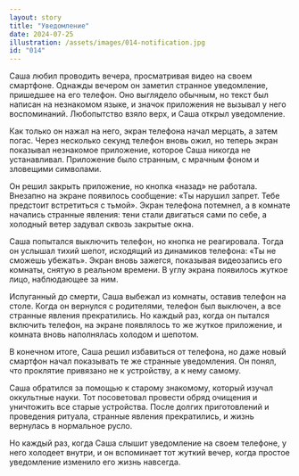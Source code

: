 ```yaml
---
layout: story
title: "Уведомление"
date: 2024-07-25
illustration: /assets/images/014-notification.jpg
id: "014"
---
```


Саша любил проводить вечера, просматривая видео на своем смартфоне. Однажды вечером он заметил странное уведомление, пришедшее на его телефон. Оно выглядело обычным, но текст был написан на незнакомом языке, и значок приложения не вызывал у него воспоминаний. Любопытство взяло верх, и Саша открыл уведомление.

Как только он нажал на него, экран телефона начал мерцать, а затем погас. Через несколько секунд телефон вновь ожил, но теперь экран показывал незнакомое приложение, которое Саша никогда не устанавливал. Приложение было странным, с мрачным фоном и зловещими символами.

Он решил закрыть приложение, но кнопка «назад» не работала. Внезапно на экране появилось сообщение: «Ты нарушил запрет. Тебе предстоит встретиться с тьмой». Экран телефона потемнел, а в комнате начались странные явления: тени стали двигаться сами по себе, а холодный ветер задувал сквозь закрытые окна.

Саша попытался выключить телефон, но кнопка не реагировала. Тогда он услышал тихий шепот, исходящий из динамиков телефона: «Ты не сможешь убежать». Экран вновь зажегся, показывая видеозапись его комнаты, снятую в реальном времени. В углу экрана появилось жуткое лицо, наблюдающее за ним.

Испуганный до смерти, Саша выбежал из комнаты, оставив телефон на столе. Когда он вернулся с родителями, телефон был выключен, а все странные явления прекратились. Но каждый раз, когда он пытался включить телефон, на экране появлялось то же жуткое приложение, и комната вновь наполнялась холодом и шепотом.

В конечном итоге, Саша решил избавиться от телефона, но даже новый смартфон начал показывать те же странные уведомления. Он понял, что проклятие привязано не к устройству, а к нему самому.

Саша обратился за помощью к старому знакомому, который изучал оккультные науки. Тот посоветовал провести обряд очищения и уничтожить все старые устройства. После долгих приготовлений и проведения ритуала, странные явления прекратились, и жизнь вернулась в нормальное русло.

Но каждый раз, когда Саша слышит уведомление на своем телефоне, у него холодеет внутри, и он вспоминает тот жуткий вечер, когда простое уведомление изменило его жизнь навсегда.